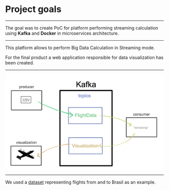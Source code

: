 # Project goals

---------

The goal was to create PoC for platform performing streaming calculation using **Kafka** and **Docker** in microservices architecture. 

---------

This platform allows to perform Big Data Calculation in Streaming mode. 

For the final product a web application responsible for data visualization has been created.

---------

![flow](image/flow_chart.png)

---------

We used a [dataset](https://www.kaggle.com/ramirobentes/flights-in-brazil) representing flights from and to Brasil as an example.
